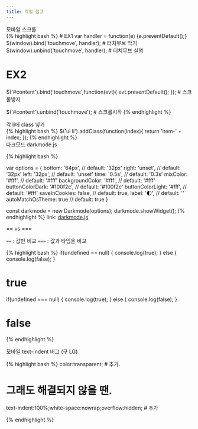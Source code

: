 ```yaml
---
title: 작업 참고
---
```

<div class="blind">
<div class="code-title">모바일 스크롤</div>
{% highlight bash %}
# EX1
var handler = function(e) {e.preventDefault();}
$(window).bind('touchmove', handler); # 터치무브 막기
$(window).unbind('touchmove', handler); # 터치무브 실행

# EX2
$('#content').bind('touchmove',function(evt){
    evt.preventDefault();
}); # 스크롤방지

$('#content').unbind('touchmove'); # 스크롤시작
{% endhighlight %}

<div class="code-title">각 li에 class 넣기</div>
{% highlight bash %}
$('ul li').addClass(function(index){
    return 'item-' + index;
});
{% endhighlight %}
</div>

<div class="post-stitle">다크모드 darkmode.js</div>

{% highlight bash %}
<script src="https://cdn.jsdelivr.net/npm/darkmode-js@1.5.6/lib/darkmode-js.min.js"></script>
var options = {
  bottom: '64px', // default: '32px'
  right: 'unset', // default: '32px'
  left: '32px', // default: 'unset'
  time: '0.5s', // default: '0.3s'
  mixColor: '#fff', // default: '#fff'
  backgroundColor: '#fff',  // default: '#fff'
  buttonColorDark: '#100f2c',  // default: '#100f2c'
  buttonColorLight: '#fff', // default: '#fff'
  saveInCookies: false, // default: true,
  label: '🌓', // default: ''
  autoMatchOsTheme: true // default: true
}

const darkmode = new Darkmode(options);
darkmode.showWidget();
{% endhighlight %}
link: [darkmode.js](https://darkmodejs.learn.uno/)

<div class="post-stitle">== vs ===</div>

<code class="code">==</code> : 값만 비교
<code class="code">===</code> : 값과 타입을 비교

{% highlight bash %}
if(undefined == null) {
    console.log(true); 
} else {
    console.log(false);
}
# true

if(undefined === null) {
    console.log(true);
} else {
    console.log(false); 
}
# false
{% endhighlight %}

<div class="post-stitle">모바일 text-indent 버그 (구 LG)</div>

{% highlight bash %}
color:transparent; # 추가.
# 그래도 해결되지 않을 땐.
text-indent:100%;white-space:nowrap;overflow:hidden; # 추가

{% endhighlight %}




<!-- function 방식 onClick="myFunction()"
function myFunction() {
    var element = document.body;
    element.classList.toggle("dark");
} -->

